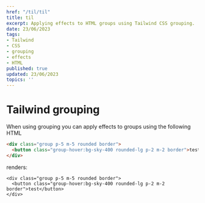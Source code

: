 ```yaml
---
href: "/til/til"
title: til
excerpt: Applying effects to HTML groups using Tailwind CSS grouping.
date: 23/06/2023
tags:
- Tailwind
- CSS
- grouping
- effects
- HTML
published: true
updated: 23/06/2023
topics: ''
---
```


# Tailwind grouping

When using grouping you can apply effects to groups
using the following HTML

```html
<div class="group p-5 m-5 rounded border">
  <button class="group-hover:bg-sky-400 rounded-lg p-2 m-2 border">test</button>
</div>
```

renders: 

```rawhtml
<div class="group p-5 m-5 rounded border">
  <button class="group-hover:bg-sky-400 rounded-lg p-2 m-2 border">test</button>
</div>
```